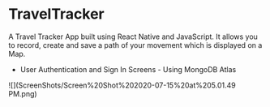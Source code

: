 # TravelTracker
A Travel Tracker App built using React Native and JavaScript. It allows you to record, create and save a path of your movement which is displayed on a Map. 
- User Authentication and Sign In Screens - Using MongoDB Atlas 

![](ScreenShots/Screen%20Shot%202020-07-15%20at%205.01.49 PM.png)

